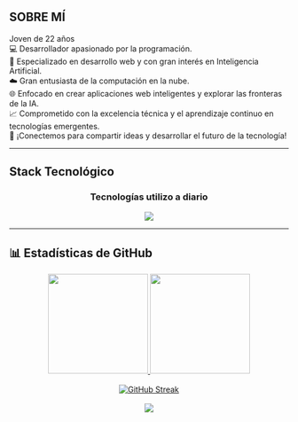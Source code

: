 ## SOBRE MÍ <br>
Joven de 22 años <br>
💻 Desarrollador apasionado por la programación. <br>
🚀 Especializado en desarrollo web y con gran interés en Inteligencia Artificial. <br>
☁️ Gran entusiasta de la computación en la nube. <br>
🌐 Enfocado en crear aplicaciones web inteligentes y explorar las fronteras de la IA. <br>
📈 Comprometido con la excelencia técnica y el aprendizaje continuo en tecnologías emergentes. <br>
🚀 ¡Conectemos para compartir ideas y desarrollar el futuro de la tecnología! <br>

<hr>

## Stack Tecnológico
<div align="center">
  <h3>Tecnologías utilizo a diario</h3>
  <p>
    <img src="https://skillicons.dev/icons?i=html,css,js,ts,vue,bootstrap,java,dotnet,cs,postgres,mysql,docker,aws,git,github,vscode"/>
  </p>
</div>

<hr>

## 📊 Estadísticas de GitHub

<div align="center">
  <a href="https://github.com/Franvilla03">
    <img height="180em" src="https://github-readme-stats.vercel.app/api?username=Franvilla03&show_icons=true&theme=tokyonight&hide_border=true&bg_color=0D1117&title_color=58a6ff&icon_color=6366F1&include_all_commits=true&count_private=true&show_owner=true" />
    <img height="180em" src="https://github-readme-stats.vercel.app/api/top-langs/?username=Franvilla03&layout=compact&langs_count=8&theme=tokyonight&hide_border=true&bg_color=0D1117&title_color=58a6ff&count_private=true&include_all_commits=true&include_orgs=true" />
  </a>
</div>

<br>

<div align="center">
  <a href="https://github.com/Franvilla03">
    <img src="https://github-readme-streak-stats.herokuapp.com/?user=Franvilla03&theme=tokyonight&hide_border=true&background=0D1117&stroke=6366F1" alt="GitHub Streak" />
  </a>
</div>

<br>

<div align="center">
  <a href="https://github.com/Franvilla03">
    <img src="https://github-readme-stats.vercel.app/api/wakatime?username=Franvilla03&theme=tokyonight&hide_border=true&bg_color=0D1117&title_color=58a6ff&layout=compact" />
  </a>
</div>
